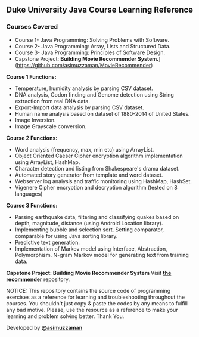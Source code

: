 ## Duke University Java Course Learning Reference

### Courses Covered

 - Course 1- Java Programming: Solving Problems with Software.
 - Course 2- Java Programming: Array, Lists and Structured Data.
 - Course 3- Java Programming: Principles of Software Design.
 - Capstone Project: **Building Movie Recommender System.**](https://github.com/asimuzzaman/MovieRecommender)

**Course 1 Functions:**

 - Temperature, humidity analysis by parsing CSV dataset.
 - DNA analysis, Codon finding and Genome detection using String extraction from real DNA data.
 - Export-Import data analysis by parsing CSV dataset.
 - Human name analysis based on dataset of 1880-2014 of United States.
 - Image Inversion.
 - Image Grayscale conversion.

**Course 2 Functions:**

 - Word analysis (frequency, max, min etc) using ArrayList.
 - Object Oriented Caeser Cipher encryption algorithm implementation using ArrayList, HashMap.
 - Character detection and listing from Shakespeare's drama dataset.
 -  Automated story generator from template and word dataset.
 - Webserver log analysis and traffic monitoring using HashMap, HashSet.
 - Vigenere Cipher encryption and decryption algorithm (tested on 8 languages)

**Course 3 Functions:**

 - Parsing earthquake data, filtering and classifying quakes based on depth, magnitude, distance (using Android Location library).
 - Implementing bubble and selection sort. Setting comparator, comparable for using Java sorting library. 
 - Predictive text generation.
 - Implementation of Markov model using Interface, Abstraction, Polymorphism. N-gram Markov model for generating text from training data.
 
 **Capstone Project: Building Movie Recommender System**
 Visit [**the recommender**](https://github.com/asimuzzaman/MovieRecommender) repository.

NOTICE: This repository contains the source code of programming exercises as a reference for learning and troubleshooting throughout the courses. You shouldn't just copy & paste the codes by any means to fulfill any bad motive. Please, use the resource as a reference to make your learning and problem solving better. Thank You.

Developed by [**@asimuzzaman**](https://github.com/asimuzzaman)
